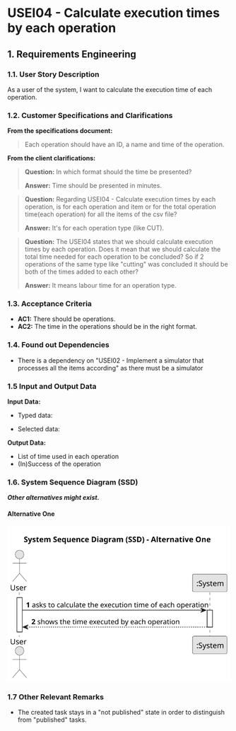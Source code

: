 # USEI04 - Calculate execution times by each operation


## 1. Requirements Engineering

### 1.1. User Story Description

As a user of the system, I want to calculate the execution time of each operation.

### 1.2. Customer Specifications and Clarifications

**From the specifications document:**

>	Each operation should have an ID, a name and time of the operation.

**From the client clarifications:**

> **Question:** In which format should the time be presented?
>
> **Answer:** Time should be presented in minutes.

> **Question:** Regarding USEI04 - Calculate execution times by each operation, is for each operation and item or for the total operation time(each operation) for all the items of the csv file?
> 
> **Answer:** It's for each operation type (like CUT).

> **Question:** The USEI04 states that we should calculate execution times by each operation. Does it mean that we should calculate the total time needed for each operation to be concluded? So if 2 operations of the same type like "cutting" was concluded it should be both of the times added to each other?
> 
> **Answer:** It means labour time for an operation type.

### 1.3. Acceptance Criteria

* **AC1:** There should be operations.
* **AC2:** The time in the operations should be in the right format.

### 1.4. Found out Dependencies

* There is a dependency on "USEI02 - Implement a simulator that processes all the items according" as there must be a simulator

### 1.5 Input and Output Data

**Input Data:**

* Typed data:

* Selected data:

**Output Data:**

* List of time used in each operation
* (In)Success of the operation

### 1.6. System Sequence Diagram (SSD)

**_Other alternatives might exist._**

#### Alternative One

![System Sequence Diagram - Alternative One](svg/usei04-system-sequence-diagram-alternative-one-System_Sequence_Diagram__SSD____Alternative_One.svg)

### 1.7 Other Relevant Remarks

* The created task stays in a "not published" state in order to distinguish from "published" tasks.
